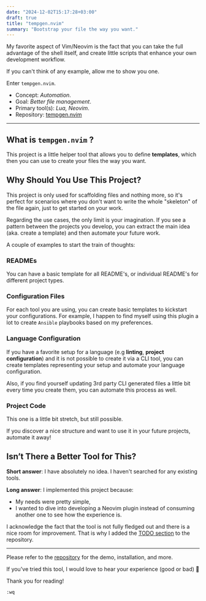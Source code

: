 ```yaml
---
date: "2024-12-02T15:17:28+03:00"
draft: true
title: "tempgen.nvim"
summary: "Bootstrap your file the way you want."
---
```


My favorite aspect of Vim/Neovim is the fact that you can take the full advantage of the shell itself, and create little scripts that enhance your own development workflow.

If you can't think of any example, allow me to show you one.

Enter `tempgen.nvim`.

- Concept: _Automation_.
- Goal: _Better file management_.
- Primary tool(s): _Lua, Neovim_.
- Repository: [tempgen.nvim](https://github.com/acikgozb/tempgen.nvim)

---

## What is `tempgen.nvim` ?

This project is a little helper tool that allows you to define **templates**, which then you can use to create your files the way you want.

## Why Should You Use This Project?

This project is only used for scaffolding files and nothing more, so it's perfect for scenarios where you don't want to write the whole "skeleton" of the file again, just to get started on your work.

Regarding the use cases, the only limit is your imagination.
If you see a pattern between the projects you develop, you can extract the main idea (aka. create a template) and then automate your future work.

A couple of examples to start the train of thoughts:

### READMEs

You can have a basic template for all README's, or individual README's for different project types.

### Configuration Files

For each tool you are using, you can create basic templates to kickstart your configurations.
For example, I happen to find myself using this plugin a lot to create `Ansible` playbooks based on my preferences.

### Language Configuration

If you have a favorite setup for a language (e.g **linting**, **project configuration**) and it is not possible to create it via a CLI tool, you can create templates representing your setup and automate your language configuration.

Also, if you find yourself updating 3rd party CLI generated files a little bit every time you create them, you can automate this process as well.

### Project Code

This one is a little bit stretch, but still possible.

If you discover a nice structure and want to use it in your future projects, automate it away!

## Isn’t There a Better Tool for This?

**Short answer**: I have absolutely no idea. I haven't searched for any existing tools.

**Long answer**: I implemented this project because:

- My needs were pretty simple,
- I wanted to dive into developing a Neovim plugin instead of consuming another one to see how the experience is.

I acknowledge the fact that the tool is not fully fledged out and there is a nice room for improvement.
That is why I added the [TODO section](https://github.com/acikgozb/tempgen.nvim?tab=readme-ov-file#todo) to the repository.

---

Please refer to the [repository](https://github.com/acikgozb/tempgen.nvim) for the demo, installation, and more.

If you've tried this tool, I would love to hear your experience (good or bad) 🎉

Thank you for reading!

`:wq`
